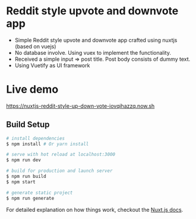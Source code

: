 # Reddit style upvote and downvote app

- Simple Reddit style upvote and downvote app crafted using nuxtjs (based on vuejs)
- No database involve. Using vuex to implement the functionality.
- Received a simple input => post title. Post body consists of dummy text.
- Using Vuetify as UI framework

# Live demo

https://nuxtjs-reddit-style-up-down-vote-iovqihazzq.now.sh

## Build Setup

```bash
# install dependencies
$ npm install # Or yarn install

# serve with hot reload at localhost:3000
$ npm run dev

# build for production and launch server
$ npm run build
$ npm start

# generate static project
$ npm run generate
```

For detailed explanation on how things work, checkout the [Nuxt.js docs](https://github.com/nuxt/nuxt.js).
